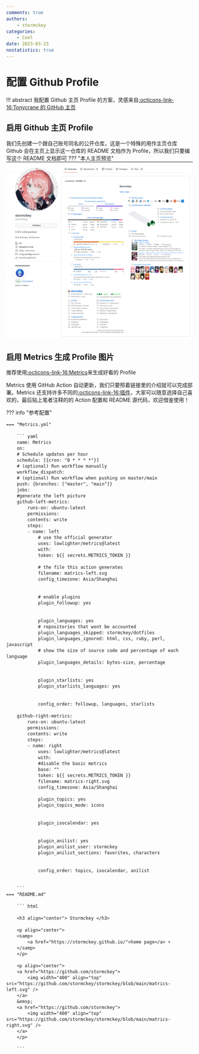```yaml
---
comments: true
authors:
    - stormckey
categories:
    - Cool
date: 2023-03-23
nostatistics: true
---
```


# 配置 Github Profile

<!-- more -->

!!! abstract
    我配置 Github 主页 Profile 的方案，灵感来自[:octicons-link-16:Tonycrane 的 GitHub 主页](https://github.com/TonyCrane)

## 启用 Github 主页 Profile
我们先创建一个跟自己账号同名的公开仓库，这是一个特殊的用作主页仓库
Github 会在主页上显示这一仓库的 README 文档作为 Profile，所以我们只要编写这个 README 文档即可
??? "本人主页预览"
    ![](images/github_profile/2023-03-23-14-49-05.png#pic)


## 启用 Metrics 生成 Profile 图片

推荐使用[:octicons-link-16:Metrics](https://github.com/lowlighter/metrics/blob/master/.github/readme/partials/documentation/setup/action.md)来生成好看的 Profile

Metrics 使用 GitHub Action 自动更新，我们只要照着链接里的介绍就可以完成部署。Metrics 还支持许多不同的[:octicons-link-16:插件](https://github.com/lowlighter/metrics/blob/master/README.md)，大家可以随意选择自己喜欢的，最后贴上笔者注释的的 Action 配置和 README 源代码，欢迎借鉴使用！

??? info "参考配置"

    === "Metrics.yml"

        ``` yaml
        name: Metrics
        on:
        # Schedule updates per hour
        schedule: [{cron: "0 * * * *"}]
        # (optional) Run workflow manually
        workflow_dispatch:
        # (optional) Run workflow when pushing on master/main
        push: {branches: ["master", "main"]}
        jobs:
        #generate the left picture
        github-left-metrics:
            runs-on: ubuntu-latest
            permissions:
            contents: write
            steps:
            - name: left
                # use the official generator
                uses: lowlighter/metrics@latest
                with:
                token: ${{ secrets.METRICS_TOKEN }}

                # the file this action generates
                filename: matrics-left.svg
                config_timezone: Asia/Shanghai


                # enable plugins
                plugin_followup: yes


                plugin_languages: yes
                # repositories that wont be accounted
                plugin_languages_skipped: stormckey/dotfiles
                plugin_languages_ignored: html, css, ruby, perl, javascript
                # show the size of source code and percentage of each language
                plugin_languages_details: bytes-size, percentage


                plugin_starlists: yes
                plugin_starlists_languages: yes


                config_order: followup, languages, starlists

        github-right-metrics:
            runs-on: ubuntu-latest
            permissions:
            contents: write
            steps:
            - name: right
                uses: lowlighter/metrics@latest
                with:
                #disable the basic metrics
                base: ""
                token: ${{ secrets.METRICS_TOKEN }}
                filename: matrics-right.svg
                config_timezone: Asia/Shanghai

                plugin_topics: yes
                plugin_topics_mode: icons


                plugin_isocalendar: yes


                plugin_anilist: yes
                plugin_anilist_user: stormckey
                plugin_anilist_sections: favorites, characters


                config_order: topics, isocalendar, anilist


        ```
    === "README.md"

        ``` html

        <h3 align="center"> Stormckey </h3>

        <p align="center">
        <samp>
            <a href="https://stormckey.github.io/">home page</a> ∙
        </samp>
        </p>

        <p align="center">
        <a href="https://github.com/stormckey">
            <img width="400" align="top" src="https://github.com/stormckey/stormckey/blob/main/matrics-left.svg" />
        </a>
        &emsp;
        <a href="https://github.com/stormckey">
            <img width="400" align="top" src="https://github.com/stormckey/stormckey/blob/main/matrics-right.svg" />
        </a>
        </p>

        ```
